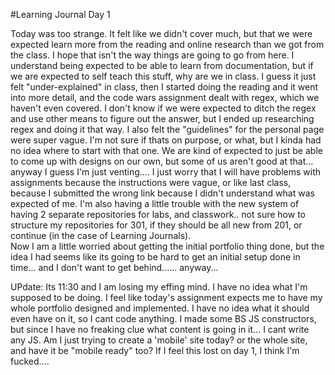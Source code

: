 #Learning Journal Day 1

Today was too strange.  It felt like we didn't cover much, but that we were expected learn more from the reading and online research than we got from the class.  I hope that isn't the way things are going to go from here.  I understand being expected to be able to learn from documentation, but if we are expected to self teach this stuff, why are we in class.  I guess it just felt "under-explained" in class, then I started doing the reading and it went into more detail, and the code wars assignment dealt with regex, which we haven't even covered.  I don't know if we were expected to ditch the regex and use other means to figure out the answer, but I ended up researching regex and doing it that way.  I also felt the "guidelines" for the personal page were super vague.  I'm not sure if thats on purpose, or what, but I kinda had no idea where to start with that one.  We are kind of expected to just be able to come up with designs on our own, but some of us aren't good at that... anyway I guess I'm just venting.... I just worry that I will have problems with assignments because the instructions were vague, or like last class, because I submitted the wrong link because I didn't understand what was expected of me.  I'm also having a little trouble with the new system of having 2 separate repositories for labs, and classwork.. not sure how to structure my repositories for 301, if they should be all new from 201, or continue (in the case of Learning Journals).  
Now I am a little worried about getting the initial portfolio thing done, but the idea I had seems like its going to be hard to get an initial setup done in time... and I don't want to get behind...... anyway... 

UPdate: Its 11:30 and I am losing my effing mind.  I have no idea what I'm supposed to be doing.  I feel like today's assignment expects me to have my whole portfolio designed and implemented.  I have no idea what it should even have on it, so I cant code anything.  I made some BS JS constructors, but since I have no freaking clue what content is going in it... I cant write any JS.  Am I just trying to create a 'mobile' site today? or the whole site, and have it be "mobile ready" too?  If I feel this lost on day 1, I think I'm fucked....
